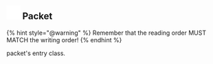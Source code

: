## <img src="../../.gitbook/assets/base.png" width="32" height="32" /> Packet

{% hint style="@warning" %} Remember that the reading order MUST MATCH the writing order! {% endhint %}

packet's entry class.
